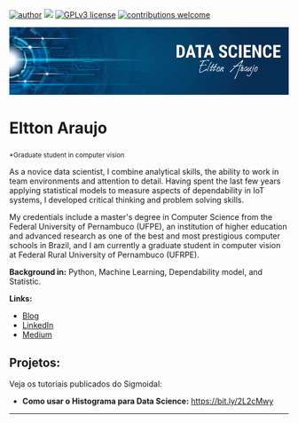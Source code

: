 [![author](https://img.shields.io/badge/author-carlosfab-red.svg)](https://www.linkedin.com/in/eltton-araujo-b707368b) [![](https://img.shields.io/badge/python-3.7+-blue.svg)](https://www.python.org/downloads/release/python-365/) [![GPLv3 license](https://img.shields.io/badge/License-GPLv3-blue.svg)](http://perso.crans.org/besson/LICENSE.html) [![contributions welcome](https://img.shields.io/badge/contributions-welcome-brightgreen.svg?style=flat)](https://github.com/elttontullyo/data_science/issues)

<p align="center">
  <img src="banner.png" >
</p>

# Eltton Araujo
<sub>*Graduate student in computer vision</sub>

As a novice data scientist, I combine analytical skills, the ability to work in team environments and attention to detail. Having spent the last few years applying statistical models to measure aspects of dependability in IoT systems, I developed critical thinking and problem solving skills.

My credentials include a master's degree in Computer Science from the Federal University of Pernambuco (UFPE), an institution of higher education and advanced research as one of the best and most prestigious computer schools in Brazil, and I am currently a graduate student in computer vision at Federal Rural University of Pernambuco (UFRPE).

**Background in:** Python, Machine Learning, Dependability model, and Statistic.

**Links:**
* [Blog](http://sigmoidal.ai)
* [LinkedIn](https://www.linkedin.com/in/carlosfab)
* [Medium](https://www.medium.com)


## Projetos:
Veja os tutoriais publicados do Sigmoidal:

* **Como usar o Histograma para Data Science:** https://bit.ly/2L2cMwy


---




